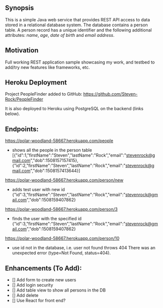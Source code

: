 ## Synopsis

This is a simple Java web service that provides REST API access to data stored in a relational database system. The database contains a person table. A person record has a unique identifier and the following additional attributes: *name*, *age*, *date of birth* and *email address*.

## Motivation

Full working REST application sample showcasing my work, and testbed to add/try new features like frameworks, etc.

## Heroku Deployment

Project PeopleFinder added to GitHub:
https://github.com/Steven-Rock/PeopleFinder

It is also deployed to Heroku using PostgreSQL on the backend (links below).

## Endpoints:

https://polar-woodland-58667.herokuapp.com/people
- shows all the people in the person table
[{"id":1,"firstName":"Steven","lastName":"Rock","email":"stevenrock@gmail.com","dob":1508157157415},
{"id":2,"firstName":"Steven","lastName":"Rock","email":"stevenrock@gmail.com","dob":1508157413644}]

https://polar-woodland-58667.herokuapp.com/person/new
- adds test user with new id
{"id":3,"firstName":"Steven","lastName":"Rock","email":"stevenrock@gmail.com","dob":1508159407862}

https://polar-woodland-58667.herokuapp.com/person/3
- finds the user with the specified id
{"id":3,"firstName":"Steven","lastName":"Rock","email":"stevenrock@gmail.com","dob":1508159407862}

https://polar-woodland-58667.herokuapp.com/person/10
- use id not in the database, i.e. user not found throws 404
There was an unexpected error (type=Not Found, status=404).

## Enhancements (To Add):

- [] Add form to create new users
- [] Add login security
- [] Add table view to show all persons in the DB
- [] Add delete
- [] Use React for front end?